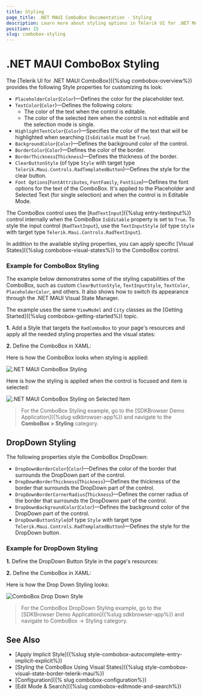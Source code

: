 ```yaml
---
title: Styling
page_title: .NET MAUI ComboBox Documentation - Styling
description: Learn more about styling options in Telerik UI for .NET MAUI ComboBox control.
position: 15
slug: combobox-styling
---
```


# .NET MAUI ComboBox Styling

The [Telerik UI for .NET MAUI ComboBox]({%slug combobox-overview%}) provides the following Style properties for customizing its look:

* `PlaceholderColor`(`Color`)&mdash;Defines the color for the placeholder text.
* `TextColor`(`Color`)&mdash;Defines the following colors:
	* The color of the text when the control is editable.
	* The color of the selected item when the control is not editable and the selection mode is single.
* `HighlightTextColor`(`Color`)&mdash;Specifies the color of the text that will be highlighted when searching (`IsEditable` must be `True`).
* `BackgroundColor`(`Color`)&mdash;Defines the background color of the control.
* `BorderColor`(`Color`)&mdash;Defines the color of the border.
* `BorderThickness`(`Thickness`)&mdash;Defines the thickness of the border.
* `ClearButtonStyle` (of type `Style` with target type `Telerik.Maui.Controls.RadTemplatedButton`)&mdash;Defines the style for the clear button.
* `Font Options`(`FontAttributes`, `FontFamily`, `FontSize`)&mdash;Defines the font options for the text of the ComboBox. It's applied to the Placeholder and Selected Text (for single selection) and when the control is in Editable Mode.

The ComboBox control uses the [`RadTextInput`]({%slug entry-textinput%}) control internally when the ComboBox `IsEditable` property is set to `True`. To style the input control (`RadTextInput`), use the `TextInputStyle` (of type `Style` with target type `Telerik.Maui.Controls.RadTextInput`).

In addition to the available styling properties, you can apply specific [Visual States]({%slug combobox-visual-states%}) to the ComboBox control.

### Example for ComboBox Styling

The example below demonstrates some of the styling capabilities of the ComboBox, such as custom `ClearButtonStyle`, `TextInputStyle`, `TextColor`, `PlaceholderColor`, and others. It also shows how to switch its appearance through the .NET MAUI Visual State Manager.

The example uses the same `ViewModel` and `City` classes as the [Getting Started]({%slug combobox-getting-started%}) topic.

**1.** Add a Style that targets the `RadComboBox` to your page's resources and apply all the needed styling properties and the visual states:

<snippet id='combobox-custom-styles' />

**2.** Define the ComboBox in XAML:

<snippet id='combobox-styling-xaml'/>

Here is how the ComboBox looks when styling is applied:

![.NET MAUI ComboBox Styling](images/combobox-styling.png)

Here is how the styling is applied when the control is focused and item is selected:

![.NET MAUI ComboBox Styling on Selected Item](images/combobox-styling-focused.png)

> For the ComboBox Styling example, go to the [SDKBrowser Demo Application]({%slug sdkbrowser-app%}) and navigate to the **ComboBox > Styling** category.

## DropDown Styling

The following properties style the ComboBox DropDown:

* `DropDownBorderColor`(`Color`)&mdash;Defines the color of the border that surrounds the DropDown part of the control.
* `DropDownBorderThickness`(`Thickness`)&mdash;Defines the thickness of the border that surrounds the DropDown part of the control.
* `DropDownBorderCornerRadius`(`Thickness`)&mdash;Defines the corner radius of the border that surrounds the DropDownn part of the control.
* `DropDownBackgroundColor`(`Color`)&mdash;Defines the background color of the DropDown part of the control.
* `DropDownButtonStyle`(of type `Style` with target type `Telerik.Maui.Controls.RadTemplatedButton`)&mdash;Defines the style for the DropDown button.

### Example for DropDown Styling

**1.** Define the DropDown Button Style in the page's resources:

<snippet id='combobox-dropdownbutton-style'/>

**2.** Define the ComboBox in XAML:

<snippet id='combobox-dropdown-styling'/>

Here is how the Drop Down Styling looks:

![ComboBox Drop Down Style](images/combobox-drop-down-style.png)

> For the ComboBox DropDown Styling example, go to the [SDKBrowser Demo Application]({%slug sdkbrowser-app%}) and navigate to ComboBox -> Styling category.

## See Also

- [Apply Implicit Style]({%slug style-combobox-autocomplete-entry-implicit-explicit%})
- [Styling the ComboBox Using Visual States]({%slug style-combobox-visual-state-border-telerik-maui%})
- [Configuration]({% slug combobox-configuration%})
- [Edit Mode & Search]({%slug combobox-editmode-and-search%})
